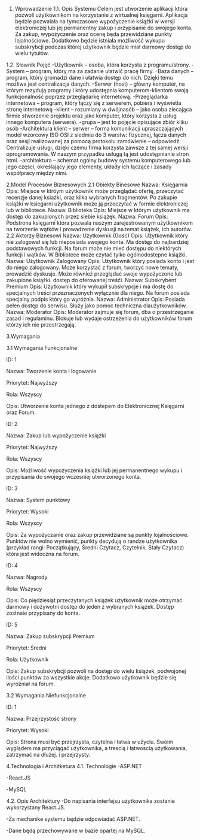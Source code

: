 1. Wprowadzenie
1.1. Opis Systemu
Celem jest utworzenie aplikacji która pozwoli użytkownikom na korzystanie z wirtualnej księgarni. Aplikacja będzie pozwalała na tymczasowe wypożyczenie książki w wersji elektroniczej lub jej permanentny zakup i przypisanie do swojego konta. Za zakup, wypożyczenie oraz ocenę będa przewidziane punkty lojalnościowe. Dodatkowo będzie istniała możliwość wykupu subskrybcji podczas której użytkownik będzie miał darmowy dostęp do wielu tytułów. 

1.2. Słownik Pojęć
-Użytkownik – osoba, która korzysta z programu/strony.
-System – program, który ma za zadanie ułatwić pracę firmy.
-Baza danych – program, który gromadzi dane i ułatwia dostęp do nich. Dzięki temu możliwa jest centralizacja danych.
-Serwer (host) – główny komputer, na którym rezydują programy i który udostępnia komputerom-klientom swoją funkcjonalność poprzez przeglądarkę internetową.
-Przeglądarka internetowa – program, który łączy się z serwerem, pobiera i wyświetla stronę internetową
-klient – rozumiany w dwójnasób – jako osoba zlecająca firmie stworzenie projektu oraz jako komputer, który korzysta z usług innego komputera (serwera).
-grupa – jest to pojęcie opisujące zbiór kliku osób
-Architektura klient – serwer – forma komunikacji upraszczających model wzorcowy ISO OSI z siedmiu do 3 warstw: fizycznej, łącza danych oraz sesji realizowanej za pomocą protokołu zamówienie – odpowiedź. Centralizuje usługi, dzięki czemu firma korzysta zawsze z tej samej wersji oprogramowania. W naszym przypadku usługą tą jest udostępnianie stron html.
-architektura – schemat ogólny budowy systemu komputerowego lub jego części, określający jego elementy, układy ich łączące i zasady współpracy między nimi.

2.Model Procesów Biznesowych
2.1 Obiekty Binesowe
Nazwa:	Księgarnia
Opis:	Miejsce w ktróym użytkownik może przeglądać ofertę, przeczytać recenzje danej ksiażki, oraz kilka wybranych fragmentów.  Po zakupie książki w ksiegarni użytkownik może ją przeczytać w formie elektroniczej lub w bibliotece. 
Nazwa:	Biblioteka
Opis:	Miejsce w którym użytkownik ma dostęp do zakupionych przez siebie książęk.
Nazwa:	Forum
Opis:	Podstrona księgarni która pozwala naszym zarejestrowanym użytkownikom na tworzenie wątków i prowadzenie dyskusji na temat książek, ich autorów.
2.2 Aktorzy Biznesowi
Nazwa:	Użytkownik (Gość)
Opis:	Użytkownik który nie zalogował się lub nieposiada swojego konta. Ma dostęp do najbardziej podstawowych funkcji. Na forum może nie mieć dostępu do niektórych funkcji i wątków. W Bibliotece może czytać tylko ogólnodostepne książki. 
Nazwa:	Użytkownik Zalogowany
Opis:	Użytkownik który posiada konto i jest do niego zalogowany. Może korzystać z forum, tworzyć nowe tematy, prowadzić dyskusje. Może również przeglądać swoje wypożyczone lub zakupione książki.
dostęp do oferowanej treśći.
Nazwa:	Subskrybent Premium
Opis:	Użytkownik który wykupił subskrypcje i ma dostę do specjalnych treści przeznaczonych wyłącznie dla niego. Na forum posiada specjalny podpis który go wyróżnia. 
Nazwa:	Administrator
Opis:	Posiada pełen dostęp do serwisu. Służy jako pomoc techniczna dlaużytkowników.
Nazwa: Moderator
Opis: Moderator zajmuje się forum, dba o przestrzeganie zasad i regulaminu. Blokuje lub wydaje ostrzeżenia do użytkowników forum którzy ich nie przestrzegają. 

3.Wymagania

3.1 Wymagania Funkcjonalne

ID:	1 

Nazwa:	Tworzenie konta i logowanie

Priorytet:	Najwyższy

Rola:	Wszyscy

Opis:	Utworzenie konta jednego z dostepem do Elektronicznej Księgarni oraz Forum. 

ID:	2

Nazwa:	Zakup lub wypożyczenie książki

Priorytet:	Najwyższy

Rola:	Wszyscy

Opis:	Możliwość wypożyczenia książki lub jej permanentnego wykupu i przypisania do swojego wczesniej utworzonego konta.

ID:	3

Nazwa:	System punktowy

Priorytet:	Wysoki

Rola:	Wszyscy

Opis:	Za wypożyczanie oraz zakup przewidziane są punkty lojalnościowe. Punktów nie wolno wymienić, punkty decydują o randze użytkownika (przykład rangi: Początkujący, Średni Czytacz, Czytelnik, Stały Czytacz) która jest widoczna na forum. 

ID: 	4

Nazwa: Nagrody

Rola: Wszyscy

Opis: Co piędziesiąt przeczytanych książek użytkownik może otrzymać darmowy i dożywotni dostęp do jeden z wybranych książek. Dostęp zostnaie przypisany do konta. 

ID:	5

Nazwa:	Zakup subskrypcji Premium

Priorytet:	Średni

Rola:	Użytkownik

Opis:	Zakup subskrybcji pozwoli na dostęp do wielu książek, podwojonej ilości punktów za wszystkie akcje. Dodatkowo użytkownik będzie się wyróżniał na forum. 

3.2 Wymagania Niefunkcjonalne

ID:	1

Nazwa:	Przejrzystość strony

Priorytet:	Wysoki

Opis:	Strona musi być przejrzysta, czytelna i łatwa w użyciu. Swoim wyglądem ma przyciągać użytkownika, a trescią i łatwoscią użytkowania, zatrzymać na dłużej. 
i przejrzysty.


4.Technologia i Architketura
4.1. Technologie
-ASP.NET

-React.JS

-MySQL

4.2. Opis Architektury
-Do napisania interfejsu użytkownika zostanie wykorzystany React.JS.

-Za mechanike systemu będzie odpowiadać ASP.NET.

-Dane będą przechowywane w bazie opartej na MySQL.

